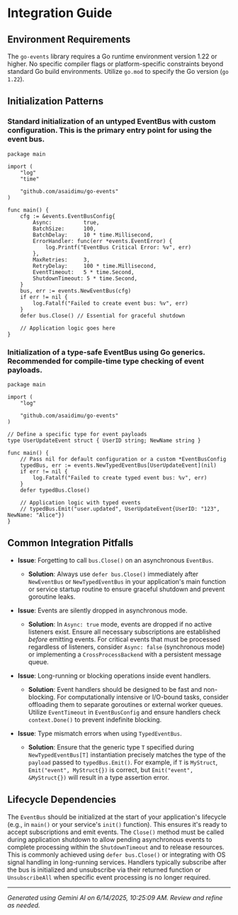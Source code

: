 # Integration Guide

## Environment Requirements

The `go-events` library requires a Go runtime environment version 1.22 or higher. No specific compiler flags or platform-specific constraints beyond standard Go build environments. Utilize `go.mod` to specify the Go version (`go 1.22`).

## Initialization Patterns

### Standard initialization of an untyped EventBus with custom configuration. This is the primary entry point for using the event bus.
```[DETECTED_LANGUAGE]
package main

import (
	"log"
	"time"

	"github.com/asaidimu/go-events"
)

func main() {
	cfg := &events.EventBusConfig{
		Async:          true,
		BatchSize:      100,
		BatchDelay:     10 * time.Millisecond,
		ErrorHandler: func(err *events.EventError) {
			log.Printf("EventBus Critical Error: %v", err)
		},
		MaxRetries:     3,
		RetryDelay:     100 * time.Millisecond,
		EventTimeout:   5 * time.Second,
		ShutdownTimeout: 5 * time.Second,
	}
	bus, err := events.NewEventBus(cfg)
	if err != nil {
		log.Fatalf("Failed to create event bus: %v", err)
	}
	defer bus.Close() // Essential for graceful shutdown

	// Application logic goes here
}
```

### Initialization of a type-safe EventBus using Go generics. Recommended for compile-time type checking of event payloads.
```[DETECTED_LANGUAGE]
package main

import (
	"log"

	"github.com/asaidimu/go-events"
)

// Define a specific type for event payloads
type UserUpdateEvent struct { UserID string; NewName string }

func main() {
	// Pass nil for default configuration or a custom *EventBusConfig
	typedBus, err := events.NewTypedEventBus[UserUpdateEvent](nil)
	if err != nil {
		log.Fatalf("Failed to create typed event bus: %v", err)
	}
	defer typedBus.Close()

	// Application logic with typed events
	// typedBus.Emit("user.updated", UserUpdateEvent{UserID: "123", NewName: "Alice"})
}
```

## Common Integration Pitfalls

- **Issue**: Forgetting to call `bus.Close()` on an asynchronous `EventBus`.
  - **Solution**: Always use `defer bus.Close()` immediately after `NewEventBus` or `NewTypedEventBus` in your application's main function or service startup routine to ensure graceful shutdown and prevent goroutine leaks.

- **Issue**: Events are silently dropped in asynchronous mode.
  - **Solution**: In `Async: true` mode, events are dropped if no active listeners exist. Ensure all necessary subscriptions are established *before* emitting events. For critical events that must be processed regardless of listeners, consider `Async: false` (synchronous mode) or implementing a `CrossProcessBackend` with a persistent message queue.

- **Issue**: Long-running or blocking operations inside event handlers.
  - **Solution**: Event handlers should be designed to be fast and non-blocking. For computationally intensive or I/O-bound tasks, consider offloading them to separate goroutines or external worker queues. Utilize `EventTimeout` in `EventBusConfig` and ensure handlers check `context.Done()` to prevent indefinite blocking.

- **Issue**: Type mismatch errors when using `TypedEventBus`.
  - **Solution**: Ensure that the generic type `T` specified during `NewTypedEventBus[T]` instantiation precisely matches the type of the `payload` passed to `typedBus.Emit()`. For example, if `T` is `MyStruct`, `Emit("event", MyStruct{})` is correct, but `Emit("event", &MyStruct{})` will result in a type assertion error.

## Lifecycle Dependencies

The `EventBus` should be initialized at the start of your application's lifecycle (e.g., in `main()` or your service's `init()` function). This ensures it's ready to accept subscriptions and emit events. The `Close()` method must be called during application shutdown to allow pending asynchronous events to complete processing within the `ShutdownTimeout` and to release resources. This is commonly achieved using `defer bus.Close()` or integrating with OS signal handling in long-running services. Handlers typically subscribe after the bus is initialized and unsubscribe via their returned function or `UnsubscribeAll` when specific event processing is no longer required.



---
*Generated using Gemini AI on 6/14/2025, 10:25:09 AM. Review and refine as needed.*